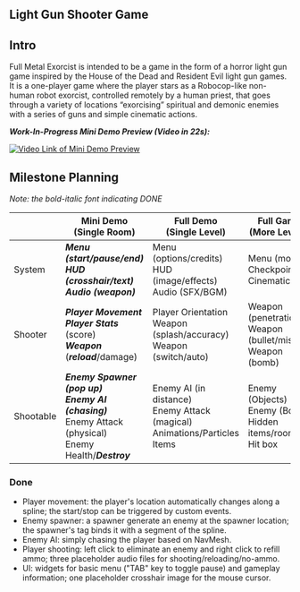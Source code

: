 ## Light Gun Shooter Game

## Intro

Full Metal Exorcist is intended to be a game in the form of a horror light gun game inspired by the House of the Dead and Resident Evil light gun games. 
It is a one-player game where the player stars as a Robocop-like non-human robot exorcist, controlled remotely by a human priest, that goes through a variety of locations “exorcising” spiritual and demonic enemies with a series of guns and simple cinematic actions. 

***Work-In-Progress Mini Demo Preview (Video in 22s):***

[![Video Link of Mini Demo Preview](http://img.youtube.com/vi/er8fd8DuEs4/0.jpg)](http://www.youtube.com/watch?v=er8fd8DuEs4 "Video Link of Mini Demo Preview")


## Milestone Planning

*Note: the bold-italic font indicating DONE*

|        | Mini Demo <br /> (Single Room) | Full Demo <br /> (Single Level) | Full Game <br /> (More Levels) |
| ------ | ----------------------- | ------------------------ | ----------------------- |
| System | ***Menu (start/pause/end)*** <br /> ***HUD (crosshair/text)*** <br /> ***Audio (weapon)*** | Menu (options/credits) <br /> HUD (image/effects) <br /> Audio (SFX/BGM) | Menu (modes) <br /> Checkpoints <br /> Cinematic |
| Shooter | ***Player Movement*** <br /> ***Player Stats*** (score) <br /> ***Weapon*** (***reload***/damage) | Player Orientation <br /> Weapon (splash/accuracy) <br /> Weapon (switch/auto) | Weapon (penetration) <br /> Weapon (bullet/missile) <br /> Weapon (bomb) |
| Shootable | ***Enemy Spawner (pop up)*** <br /> ***Enemy AI (chasing)*** <br /> Enemy Attack (physical) <br /> Enemy Health/***Destroy***  | Enemy AI (in distance) <br /> Enemy Attack (magical) <br /> Animations/Particles <br /> Items | Enemy (Objects) <br /> Enemy (Boss) <br /> Hidden items/rooms  <br /> Hit box|

### Done
* Player movement: the player's location automatically changes along a spline; the start/stop can be triggered by custom events. 
* Enemy spawner: a spawner generate an enemy at the spawner location; the spawner's tag binds it with a segment of the spline.
* Enemy AI: simply chasing the player based on NavMesh. 
* Player shooting: left click to eliminate an enemy and right click to refill ammo; three placeholder audio files for shooting/reloading/no-ammo. 
* UI: widgets for basic menu ("TAB" key to toggle pause) and gameplay information; one placeholder crosshair image for the mouse cursor.

